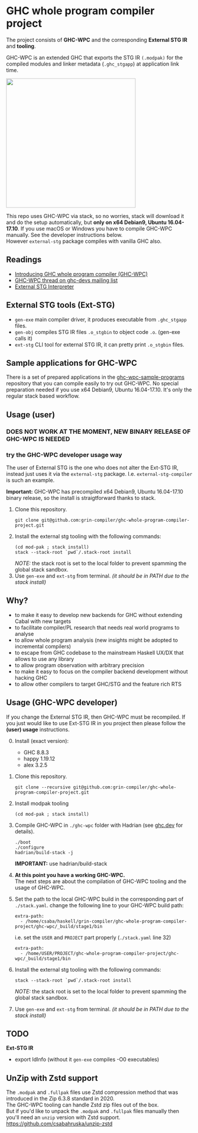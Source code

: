 # GHC whole program compiler project

The project consists of **GHC-WPC** and the corresponding **External STG IR** and **tooling**.


GHC-WPC is an extended GHC that exports the STG IR `(.modpak)` for the compiled modules and linker metadata (`.ghc_stgapp`) at application link time.  

<img height="350" src="https://user-images.githubusercontent.com/877489/114280753-0d311300-9a3b-11eb-8d50-facad35f0e9a.png"/>

This repo uses GHC-WPC via stack, so no worries, stack will download it and do the setup automatically, but **only on x64 Debian9, Ubuntu 16.04-17.10**.
If you use macOS or Windows you have to compile GHC-WPC manually. See the developer instructions below.  
However `external-stg` package compiles with vanilla GHC also.

## Readings
- [Introducing GHC whole program compiler (GHC-WPC)](https://www.patreon.com/posts/introducing-ghc-38173710)
- [GHC-WPC thread on ghc-devs mailing list](https://mail.haskell.org/pipermail/ghc-devs/2020-June/018994.html)
- [External STG Interpreter](https://www.patreon.com/posts/external-stg-49857800)

## External STG tools (Ext-STG)
- `gen-exe` main compiler driver, it produces executable from `.ghc_stgapp` files.
- `gen-obj` compiles STG IR files `.o_stgbin` to object code `.o`. (gen-exe calls it)
- `ext-stg` CLI tool for external STG IR, it can pretty print `.o_stgbin` files.

## Sample applications for GHC-WPC

There is a set of prepared applications in the [ghc-wpc-sample-programs](https://github.com/grin-compiler/ghc-wpc-sample-programs) repository that you can compile easily to try out GHC-WPC.
No special preparation needed if you use x64 Debian9, Ubuntu 16.04-17.10. It's only the regular stack based workflow.

## Usage (user)
### DOES NOT WORK AT THE MOMENT, NEW BINARY RELEASE OF GHC-WPC IS NEEDED
### try the GHC-WPC developer usage way

The user of External STG is the one who does not alter the Ext-STG IR, instead just uses it via the `external-stg` package.
I.e. `external-stg-compiler` is such an example.

**Important:** GHC-WPC has precompiled x64 Debian9, Ubuntu 16.04-17.10 binary release, so the install is straigtforward thanks to stack.

1. Clone this repository.
   ```
   git clone git@github.com:grin-compiler/ghc-whole-program-compiler-project.git
   ```
2. Install the external stg tooling with the following commands:
   ```
   (cd mod-pak ; stack install)
   stack --stack-root `pwd`/.stack-root install
   ```
   *NOTE:* the stack root is set to the local folder to prevent spamming the global stack sandbox.  
3. Use `gen-exe` and `ext-stg` from terminal. *(it should be in PATH due to the stack install)*

## Why?
- to make it easy to develop new backends for GHC without extending Cabal with new targets
- to facilitate compiler/PL research that needs real world programs to analyse
- to allow whole program analysis (new insights might be adopted to incremental compilers)  
- to escape from GHC codebase to the mainstream Haskell UX/DX that allows to use any library
- to allow program observation with arbitrary precision
- to make it easy to focus on the compiler backend development without hacking GHC
- to allow other compilers to target GHC/STG and the feature rich RTS 

## Usage (GHC-WPC developer)

If you change the External STG IR, then GHC-WPC must be recompiled. If you just would like to use Ext-STG IR in you project then please follow the **(user) usage** instructions.

0. Install (exact version):
   - GHC 8.8.3
   - happy 1.19.12
   - alex 3.2.5
1. Clone this repository.
   ```
   git clone --recursive git@github.com:grin-compiler/ghc-whole-program-compiler-project.git
   ```
2. Install modpak tooling
   ```
   (cd mod-pak ; stack install)
   ```
3. Compile GHC-WPC in `./ghc-wpc` folder with Hadrian (see [ghc.dev](https://ghc.dev) for details).
   ```
   ./boot
   ./configure
   hadrian/build-stack -j
   ```
   **IMPORTANT:** use hadrian/build-stack

4. **At this point you have a working GHC-WPC.**  
   The next steps are about the compilation of GHC-WPC tooling and the usage of GHC-WPC.

5. Set the path to the local GHC-WPC build in the corresponding part of `./stack.yaml`.
   change the following line to your GHC-WPC build path:
   ```
   extra-path:
     - /home/csaba/haskell/grin-compiler/ghc-whole-program-compiler-project/ghc-wpc/_build/stage1/bin
   ```
   i.e. set the `USER` and `PROJECT` part properly (`./stack.yaml` line 32) 
   ```
   extra-path:
     - /home/USER/PROJECT/ghc-whole-program-compiler-project/ghc-wpc/_build/stage1/bin
   ```
6. Install the external stg tooling with the following commands:
   ```
   stack --stack-root `pwd`/.stack-root install
   ```
   *NOTE:* the stack root is set to the local folder to prevent spamming the global stack sandbox.  
7. Use `gen-exe` and `ext-stg` from terminal. *(it should be in PATH due to the stack install)*

## TODO
**Ext-STG IR**
- export IdInfo (without it `gen-exe` compiles -O0 executables)

## UnZip with Zstd support
The `.modpak` and `.fullpak` files use Zstd compression method that was introduced in the Zip 6.3.8 standard in 2020.  
The GHC-WPC tooling can handle Zstd zip files out of the box.  
But if you'd like to unpack the `.modpak` and `.fullpak` files manually then you'll need an `unzip` version with Zstd support.  
https://github.com/csabahruska/unzip-zstd
